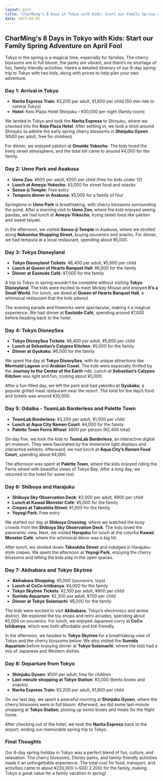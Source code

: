 ```yaml
---
layout: post
title: "CharMing's 8 Days in Tokyo with Kids: Start our Family Spring Adventure on April Fool"
date: 2023-04-01
---
```


## CharMing's 8 Days in Tokyo with Kids: Start our Family Spring Adventure on April Fool

Tokyo in the spring is a magical time, especially for families. The cherry blossoms are in full bloom, the parks are vibrant, and there’s no shortage of fun, family-friendly activities. Here’s a detailed itinerary of our 8-day spring trip to Tokyo with two kids, along with prices to help plan your own adventure.

### Day 1: Arrival in Tokyo
- **Narita Express Train**: ¥3,200 per adult, ¥1,600 per child (50 min ride to central Tokyo)
- **Hotel**: Keio Plaza Hotel Shinjuku – ¥30,000 per night (family room)

We landed in Tokyo and took the **Narita Express** to Shinjuku, where we checked into the **Keio Plaza Hotel**. After settling in, we took a stroll around Shinjuku to admire the early spring cherry blossoms in **Shinjuku Gyoen** (¥500 per adult, free for children). 

For dinner, we enjoyed yakitori at **Omoide Yokocho**. The kids loved the lively street atmosphere, and the total bill came to around ¥4,000 for the family.

### Day 2: Ueno Park and Asakusa
- **Ueno Zoo**: ¥600 per adult, ¥200 per child (free for kids under 12)
- **Lunch at Ameya-Yokocho**: ¥3,000 for street food and snacks
- **Senso-ji Temple**: Free entry
- **Tempura dinner in Asakusa**: ¥5,000 for a family of four

Springtime in **Ueno Park** is breathtaking, with cherry blossoms surrounding the pond. After a morning visit to **Ueno Zoo**, where the kids enjoyed seeing pandas, we had lunch at **Ameya-Yokocho**, trying street food like yakitori and sweet taiyaki.

In the afternoon, we visited **Senso-ji Temple** in Asakusa, where we strolled along **Nakamise Shopping Street**, buying souvenirs and snacks. For dinner, we had tempura at a local restaurant, spending about ¥5,000.

### Day 3: Tokyo Disneyland
- **Tokyo Disneyland Tickets**: ¥8,400 per adult, ¥5,600 per child
- **Lunch at Queen of Hearts Banquet Hall**: ¥6,000 for the family
- **Dinner at Eastside Café**: ¥7,000 for the family

A trip to Tokyo in spring wouldn’t be complete without visiting **Tokyo Disneyland**. The kids were excited to meet Mickey Mouse and enjoyed **It’s a Small World**. For lunch, we dined at **Queen of Hearts Banquet Hall**, a whimsical restaurant that the kids adored.

The evening parade and fireworks were spectacular, making it a magical experience. We had dinner at **Eastside Café**, spending around ¥7,000 before heading back to the hotel.

### Day 4: Tokyo DisneySea
- **Tokyo DisneySea Tickets**: ¥8,400 per adult, ¥5,600 per child
- **Lunch at Sebastian’s Calypso Kitchen**: ¥5,000 for the family
- **Dinner at Gyukaku**: ¥6,000 for the family

We spent the day at **Tokyo DisneySea**, with its unique attractions like **Mermaid Lagoon** and **Arabian Coast**. The kids were especially thrilled by the **Journey to the Center of the Earth** ride. Lunch at **Sebastian’s Calypso Kitchen** was light and fun, costing about ¥5,000.

After a fun-filled day, we left the park and had yakiniku at **Gyukaku**, a popular grilled meat restaurant near the resort. The total for the day’s food and tickets was around ¥30,000.

### Day 5: Odaiba - TeamLab Borderless and Palette Town
- **TeamLab Borderless**: ¥3,200 per adult, ¥1,000 per child
- **Lunch at Aqua City Ramen Court**: ¥4,000 for the family
- **Palette Town Ferris Wheel**: ¥800 per person (¥2,400 total)

On day five, we took the kids to **TeamLab Borderless**, an interactive digital art museum. They were fascinated by the immersive light displays and interactive exhibits. Afterward, we had lunch at **Aqua City’s Ramen Food Court**, spending about ¥4,000.

The afternoon was spent at **Palette Town**, where the kids enjoyed riding the Ferris wheel with beautiful views of Tokyo Bay. After a long day, we returned to the hotel for some rest.

### Day 6: Shibuya and Harajuku
- **Shibuya Sky Observation Deck**: ¥2,000 per adult, ¥900 per child
- **Lunch at Kawaii Monster Café**: ¥5,000 for the family
- **Crepes at Takeshita Street**: ¥1,500 for the family
- **Yoyogi Park**: Free entry

We started our day at **Shibuya Crossing**, where we watched the busy crowds from the **Shibuya Sky Observation Deck**. The kids loved the panoramic view. Next, we visited **Harajuku** for lunch at the colorful **Kawaii Monster Café**, where the whimsical décor was a big hit.

After lunch, we strolled down **Takeshita Street** and indulged in Harajuku-style crepes. We spent the afternoon at **Yoyogi Park**, enjoying the cherry blossoms and letting the kids play in the open spaces.

### Day 7: Akihabara and Tokyo Skytree
- **Akihabara Shopping**: ¥5,000 (souvenirs, toys)
- **Lunch at CoCo Ichibanya**: ¥4,000 for the family
- **Tokyo Skytree Tickets**: ¥2,100 per adult, ¥900 per child
- **Sumida Aquarium**: ¥2,300 per adult, ¥700 per child
- **Dinner at Tokyo Solamachi**: ¥6,000 for the family

The kids were excited to visit **Akihabara**, Tokyo’s electronics and anime district. We explored the toy shops and retro arcades, spending about ¥5,000 on souvenirs. For lunch, we enjoyed Japanese curry at **CoCo Ichibanya**, which was both affordable and kid-friendly.

In the afternoon, we headed to **Tokyo Skytree** for a breathtaking view of Tokyo and the cherry blossoms below. We also visited the **Sumida Aquarium** before enjoying dinner at **Tokyo Solamachi**, where the kids had a mix of Japanese and Western dishes.

### Day 8: Departure from Tokyo
- **Shinjuku Gyoen**: ¥500 per adult, free for children
- **Last-minute shopping at Tokyo Station**: ¥3,000 (bento boxes and snacks)
- **Narita Express Train**: ¥3,200 per adult, ¥1,600 per child

On our last day, we spent a peaceful morning at **Shinjuku Gyoen**, where the cherry blossoms were in full bloom. Afterward, we did some last-minute shopping at **Tokyo Station**, picking up bento boxes and treats for the flight home.

After checking out of the hotel, we took the **Narita Express** back to the airport, ending our memorable spring trip to Tokyo.

### Final Thoughts
Our 8-day spring holiday in Tokyo was a perfect blend of fun, culture, and relaxation. The cherry blossoms, Disney parks, and family-friendly activities made it an unforgettable experience. The total cost for food, transport, and activities came to about ¥220,000 (~SGD 2,200) for the family, making Tokyo a great value for a family vacation in spring!
